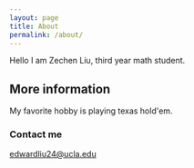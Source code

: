 ```yaml
---
layout: page
title: About
permalink: /about/
---
```

Hello I am Zechen Liu, third year math student.

## More information

My favorite hobby is playing texas hold'em.


### Contact me

[edwardliu24@ucla.edu](mailto:edwardliu24@ucla.edu)